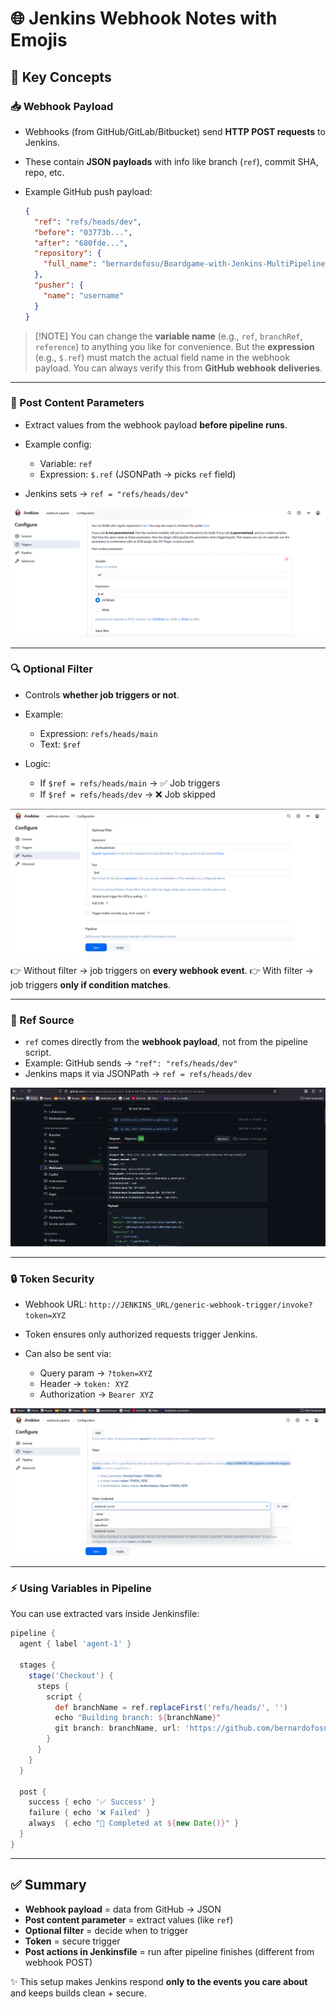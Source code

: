 # 🌐 Jenkins Webhook Notes with Emojis

## 🔑 Key Concepts

### 📥 Webhook Payload

* Webhooks (from GitHub/GitLab/Bitbucket) send **HTTP POST requests** to Jenkins.
* These contain **JSON payloads** with info like branch (`ref`), commit SHA, repo, etc.
* Example GitHub push payload:

  ```json
  {
    "ref": "refs/heads/dev",
    "before": "03773b...",
    "after": "680fde...",
    "repository": {
      "full_name": "bernardofosu/Boardgame-with-Jenkins-MultiPipeline"
    },
    "pusher": {
      "name": "username"
    }
  }
  ```

> \[!NOTE]
> You can change the **variable name** (e.g., `ref`, `branchRef`, `reference`) to anything you like for convenience.
> But the **expression** (e.g., `$.ref`) must match the actual field name in the webhook payload. You can always verify this from **GitHub webhook deliveries**.

---

### 📝 Post Content Parameters

* Extract values from the webhook payload **before pipeline runs**.
* Example config:

  * Variable: `ref`
  * Expression: `$.ref` (JSONPath → picks `ref` field)
* Jenkins sets → `ref = "refs/heads/dev"`

![image](./post-parameters.png)

---

### 🔍 Optional Filter

* Controls **whether job triggers or not**.
* Example:

  * Expression: `refs/heads/main`
  * Text: `$ref`
* Logic:

  * If `$ref = refs/heads/main` → ✅ Job triggers
  * If `$ref = refs/heads/dev` → ❌ Job skipped

![image](./optional-filters.png)

👉 Without filter → job triggers on **every webhook event**.
👉 With filter → job triggers **only if condition matches**.

---

### 📌 Ref Source

* `ref` comes directly from the **webhook payload**, not from the pipeline script.
* Example: GitHub sends → `"ref": "refs/heads/dev"`
* Jenkins maps it via JSONPath → `ref = refs/heads/dev`

![image](./ref-from.png)

---

### 🔒 Token Security

* Webhook URL: `http://JENKINS_URL/generic-webhook-trigger/invoke?token=XYZ`
* Token ensures only authorized requests trigger Jenkins.
* Can also be sent via:

  * Query param → `?token=XYZ`
  * Header → `token: XYZ`
  * Authorization → `Bearer XYZ`

![image](./token.png)

---

### ⚡ Using Variables in Pipeline

You can use extracted vars inside Jenkinsfile:

```groovy
pipeline {
  agent { label 'agent-1' }

  stages {
    stage('Checkout') {
      steps {
        script {
          def branchName = ref.replaceFirst('refs/heads/', '')
          echo "Building branch: ${branchName}"
          git branch: branchName, url: 'https://github.com/bernardofosu/Boardgame-with-Jenkins-MultiPipeline.git'
        }
      }
    }
  }

  post {
    success { echo '✅ Success' }
    failure { echo '❌ Failed' }
    always  { echo "📅 Completed at ${new Date()}" }
  }
}
```

---

## ✅ Summary

* **Webhook payload** = data from GitHub → JSON
* **Post content parameter** = extract values (like `ref`)
* **Optional filter** = decide when to trigger
* **Token** = secure trigger
* **Post actions in Jenkinsfile** = run after pipeline finishes (different from webhook POST)

✨ This setup makes Jenkins respond **only to the events you care about** and keeps builds clean + secure.

